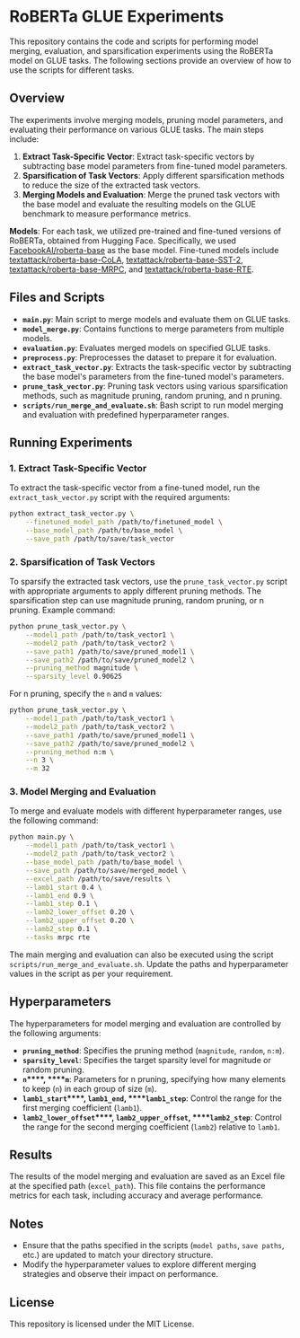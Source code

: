 # RoBERTa GLUE Experiments

This repository contains the code and scripts for performing model merging, evaluation, and sparsification experiments using the RoBERTa model on GLUE tasks. The following sections provide an overview of how to use the scripts for different tasks.

## Overview

The experiments involve merging models, pruning model parameters, and evaluating their performance on various GLUE tasks. The main steps include:

1. **Extract Task-Specific Vector**: Extract task-specific vectors by subtracting base model parameters from fine-tuned model parameters.
2. **Sparsification of Task Vectors**: Apply different sparsification methods to reduce the size of the extracted task vectors.
3. **Merging Models and Evaluation**: Merge the pruned task vectors with the base model and evaluate the resulting models on the GLUE benchmark to measure performance metrics.

**Models**: For each task, we utilized pre-trained and fine-tuned versions of RoBERTa, obtained from Hugging Face. Specifically, we used [FacebookAI/roberta-base](https://huggingface.co/facebook/roberta-base) as the base model. Fine-tuned models include [textattack/roberta-base-CoLA](https://huggingface.co/textattack/roberta-base-CoLA), [textattack/roberta-base-SST-2](https://huggingface.co/textattack/roberta-base-SST-2), [textattack/roberta-base-MRPC](https://huggingface.co/textattack/roberta-base-MRPC), and [textattack/roberta-base-RTE](https://huggingface.co/textattack/roberta-base-RTE).

## Files and Scripts

- **`main.py`**: Main script to merge models and evaluate them on GLUE tasks.
- **`model_merge.py`**: Contains functions to merge parameters from multiple models.
- **`evaluation.py`**: Evaluates merged models on specified GLUE tasks.
- **`preprocess.py`**: Preprocesses the dataset to prepare it for evaluation.
- **`extract_task_vector.py`**: Extracts the task-specific vector by subtracting the base model's parameters from the fine-tuned model's parameters.
- **`prune_task_vector.py`**: Pruning task vectors using various sparsification methods, such as magnitude pruning, random pruning, and n pruning. 
- **`scripts/run_merge_and_evaluate.sh`**: Bash script to run model merging and evaluation with predefined hyperparameter ranges.

## Running Experiments

### 1. Extract Task-Specific Vector

To extract the task-specific vector from a fine-tuned model, run the `extract_task_vector.py` script with the required arguments:

```bash
python extract_task_vector.py \
    --finetuned_model_path /path/to/finetuned_model \
    --base_model_path /path/to/base_model \
    --save_path /path/to/save/task_vector
```

### 2. Sparsification of Task Vectors

To sparsify the extracted task vectors, use the `prune_task_vector.py` script with appropriate arguments to apply different pruning methods. The sparsification step can use magnitude pruning, random pruning, or n pruning. Example command:

```bash
python prune_task_vector.py \
    --model1_path /path/to/task_vector1 \
    --model2_path /path/to/task_vector2 \
    --save_path1 /path/to/save/pruned_model1 \
    --save_path2 /path/to/save/pruned_model2 \
    --pruning_method magnitude \
    --sparsity_level 0.90625
```

For n pruning, specify the `n` and `m` values:

```bash
python prune_task_vector.py \
    --model1_path /path/to/task_vector1 \
    --model2_path /path/to/task_vector2 \
    --save_path1 /path/to/save/pruned_model1 \
    --save_path2 /path/to/save/pruned_model2 \
    --pruning_method n:m \
    --n 3 \
    --m 32
```

### 3. Model Merging and Evaluation

To merge and evaluate models with different hyperparameter ranges, use the following command:

```bash
python main.py \
    --model1_path /path/to/task_vector1 \
    --model2_path /path/to/task_vector2 \
    --base_model_path /path/to/base_model \
    --save_path /path/to/save/merged_model \
    --excel_path /path/to/save/results \
    --lamb1_start 0.4 \
    --lamb1_end 0.9 \
    --lamb1_step 0.1 \
    --lamb2_lower_offset 0.20 \
    --lamb2_upper_offset 0.20 \
    --lamb2_step 0.1 \
    --tasks mrpc rte
```

The main merging and evaluation can also be executed using the script `scripts/run_merge_and_evaluate.sh`. Update the paths and hyperparameter values in the script as per your requirement.

## Hyperparameters

The hyperparameters for model merging and evaluation are controlled by the following arguments:

- **`pruning_method`**: Specifies the pruning method (`magnitude`, `random`, `n:m`).
- **`sparsity_level`**: Specifies the target sparsity level for magnitude or random pruning.
- **`n`****\*\*\*\*, \*\*\*\*****`m`**: Parameters for n pruning, specifying how many elements to keep (`n`) in each group of size (`m`).
- **`lamb1_start`****\*\*\*\*, ********`lamb1_end`********, \*\*\*\*****`lamb1_step`**: Control the range for the first merging coefficient (`lamb1`).
- **`lamb2_lower_offset`****\*\*\*\*, ********`lamb2_upper_offset`********, \*\*\*\*****`lamb2_step`**: Control the range for the second merging coefficient (`lamb2`) relative to `lamb1`.

## Results

The results of the model merging and evaluation are saved as an Excel file at the specified path (`excel_path`). This file contains the performance metrics for each task, including accuracy and average performance.

## Notes

- Ensure that the paths specified in the scripts (`model paths`, `save paths`, etc.) are updated to match your directory structure.
- Modify the hyperparameter values to explore different merging strategies and observe their impact on performance.

## License

This repository is licensed under the MIT License.
